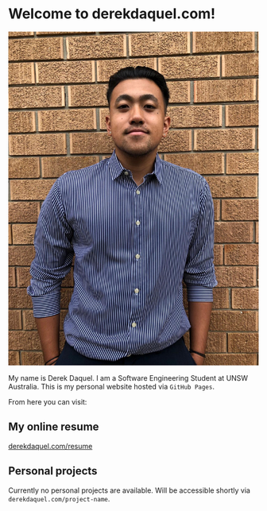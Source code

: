 # Welcome to derekdaquel.com!

<img src="photo.jpg">

My name is Derek Daquel. I am a Software Engineering Student at UNSW Australia. This is my personal website hosted via `GitHub Pages`.

From here you can visit:

## My online resume

[derekdaquel.com/resume](derekdaquel.com/resume)

## Personal projects

Currently no personal projects are available. Will be accessible shortly via `derekdaquel.com/project-name`.
